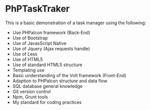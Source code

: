 # PhPTaskTraker

This is a basic demonstration of a task manager using the following:

* Use PHPalcon framework (Back-End)
* Use of Bootstrap
* Use of JavasScript Native
* Use of Jquery (Ajax requests handle)
* Use of Less
* Use of HTML5
* Use of standard HTML5 structure
* Templating use
* Basic understanding of the Volt framework (Front-End)
* Adaption to PHPalcon structure and data flow
* SQL database general knowledge
* Git version control
* Npm, Grunt tools
* My standard for coding practices
